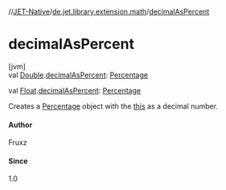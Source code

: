 //[JET-Native](../../index.md)/[de.jet.library.extension.math](index.md)/[decimalAsPercent](decimal-as-percent.md)

# decimalAsPercent

[jvm]\
val [Double](https://kotlinlang.org/api/latest/jvm/stdlib/kotlin/-double/index.html).[decimalAsPercent](decimal-as-percent.md): [Percentage](../de.jet.library.tool.math/-percentage/index.md)

val [Float](https://kotlinlang.org/api/latest/jvm/stdlib/kotlin/-float/index.html).[decimalAsPercent](decimal-as-percent.md): [Percentage](../de.jet.library.tool.math/-percentage/index.md)

Creates a [Percentage](../de.jet.library.tool.math/-percentage/index.md) object with the [this](https://kotlinlang.org/api/latest/jvm/stdlib/kotlin/-double/index.html) as a decimal number.

#### Author

Fruxz

#### Since

1.0

